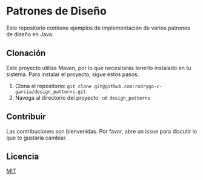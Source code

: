 # Patrones de Diseño

Este repositorio contiene ejemplos de implementación de varios patrones de diseño en Java.

## Clonación

Este proyecto utiliza Maven, por lo que necesitarás tenerlo instalado en tu sistema. Para instalar el proyecto, sigue estos pasos:

1. Clona el repositorio: `git clone git@github.com:rodrygo-c-garcia/design_patterns.git`
2. Navega al directorio del proyecto: `cd design_patterns`

## Contribuir

Las contribuciones son bienvenidas. Por favor, abre un issue para discutir lo que te gustaría cambiar.

## Licencia

[MIT](https://choosealicense.com/licenses/mit/)
